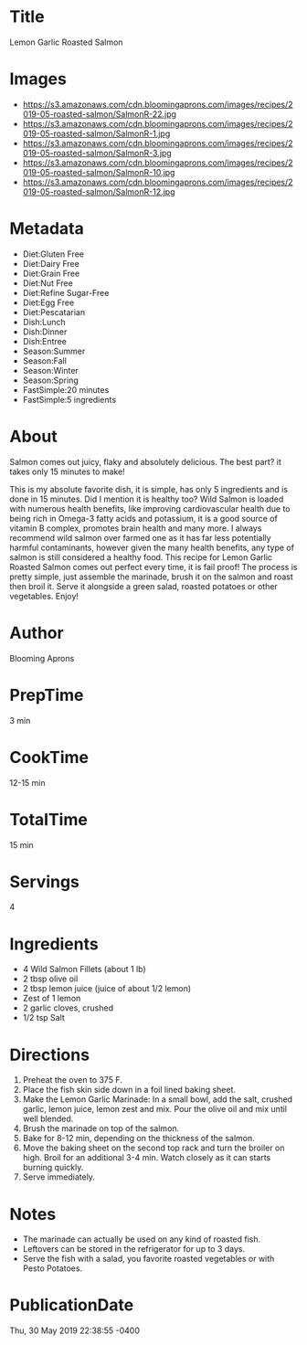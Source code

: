 # Title
Lemon Garlic Roasted Salmon

# Images
- https://s3.amazonaws.com/cdn.bloomingaprons.com/images/recipes/2019-05-roasted-salmon/SalmonR-22.jpg
- https://s3.amazonaws.com/cdn.bloomingaprons.com/images/recipes/2019-05-roasted-salmon/SalmonR-1.jpg
- https://s3.amazonaws.com/cdn.bloomingaprons.com/images/recipes/2019-05-roasted-salmon/SalmonR-3.jpg
- https://s3.amazonaws.com/cdn.bloomingaprons.com/images/recipes/2019-05-roasted-salmon/SalmonR-10.jpg
- https://s3.amazonaws.com/cdn.bloomingaprons.com/images/recipes/2019-05-roasted-salmon/SalmonR-12.jpg

# Metadata
- Diet:Gluten Free
- Diet:Dairy Free
- Diet:Grain Free
- Diet:Nut Free
- Diet:Refine Sugar-Free
- Diet:Egg Free
- Diet:Pescatarian
- Dish:Lunch
- Dish:Dinner
- Dish:Entree
- Season:Summer
- Season:Fall
- Season:Winter
- Season:Spring
- FastSimple:20 minutes
- FastSimple:5 ingredients

# About
Salmon comes out juicy, flaky and absolutely delicious. The best part? it takes only 15 minutes to make!

This is my absolute favorite dish, it is simple, has only 5 ingredients and is done in 15 minutes. Did I mention it is healthy too? 
Wild Salmon is loaded with numerous health benefits, like improving cardiovascular health due to being rich in Omega-3 fatty acids and 
potassium, it is a good source of vitamin B complex, promotes brain health and many more. I always recommend wild salmon over farmed one 
as it has far less potentially harmful contaminants, however given the many health benefits, any type of salmon is still considered a 
healthy food. 
This recipe for Lemon Garlic Roasted Salmon comes out perfect every time, it is fail proof! The process is pretty simple, just assemble 
the marinade, brush it on the salmon and roast then broil it.  Serve it alongside a green salad, roasted potatoes or other vegetables. 
Enjoy!

# Author
Blooming Aprons

# PrepTime
3 min

# CookTime
12-15 min

# TotalTime
15 min

# Servings
4

# Ingredients
- 4 Wild Salmon Fillets (about 1 lb)
- 2 tbsp olive oil
- 2 tbsp lemon juice (juice of about 1/2 lemon)
- Zest of 1 lemon
- 2 garlic cloves, crushed
- 1/2 tsp Salt

# Directions
1. Preheat the oven to 375 F. 
2. Place the fish skin side down in a foil lined baking sheet.
3. Make the Lemon Garlic Marinade: In a small bowl, add the salt, crushed garlic, lemon juice, lemon zest and mix. Pour the olive oil and 
mix until well blended.  
4. Brush the marinade on top of the salmon.
5. Bake for 8-12  min, depending on the thickness of the salmon.
6. Move the baking sheet on the second top rack and turn the broiler on high.  Broil for an additional 3-4 min. Watch closely as it can 
starts burning quickly.
7. Serve immediately. 

# Notes
- The marinade can actually be used on any kind of roasted fish.
- Leftovers can be stored in the refrigerator for up to 3 days.
- Serve the fish with a salad, you favorite roasted vegetables or with Pesto Potatoes. 

# PublicationDate
Thu, 30 May 2019 22:38:55 -0400
